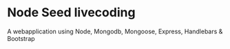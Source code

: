 # Node Seed livecoding

A webapplication using Node, Mongodb, Mongoose, Express, Handlebars & Bootstrap 
